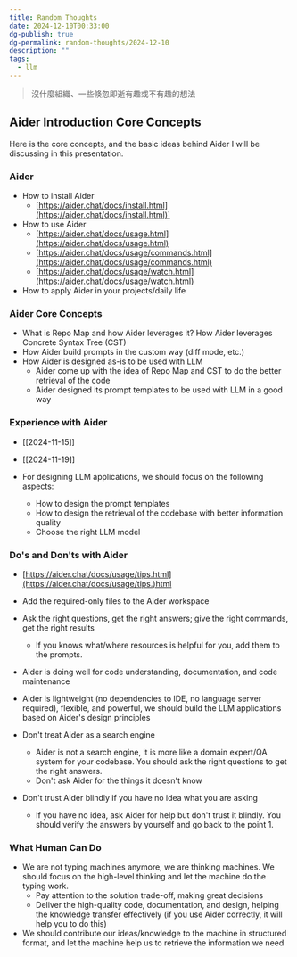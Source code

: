 ```yaml
---
title: Random Thoughts
date: 2024-12-10T00:33:00
dg-publish: true
dg-permalink: random-thoughts/2024-12-10
description: ""
tags:
  - llm
---
```

> 沒什麼組織、一些倏忽即逝有趣或不有趣的想法

## Aider Introduction Core Concepts

Here is the core concepts, and the basic ideas behind Aider I will be discussing in this presentation.

### Aider

- How to install Aider 
  - [https://aider.chat/docs/install.html](https://aider.chat/docs/install.html)`
- How to use Aider 
  - [https://aider.chat/docs/usage.html](https://aider.chat/docs/usage.html)
  - [https://aider.chat/docs/usage/commands.html](https://aider.chat/docs/usage/commands.html)
  - [https://aider.chat/docs/usage/watch.html](https://aider.chat/docs/usage/watch.html)
- How to apply Aider in your projects/daily life

### Aider Core Concepts

- What is Repo Map and how Aider leverages it? How Aider leverages Concrete Syntax Tree (CST)
- How Aider build prompts in the custom way (diff mode, etc.)
- How Aider is designed as-is to be used with LLM
  - Aider come up with the idea of Repo Map and CST to do the better retrieval of the code
  - Aider designed its prompt templates to be used with LLM in a good way

### Experience with Aider

- [[2024-11-15]]
- [[2024-11-19]]

- For designing LLM applications, we should focus on the following aspects:
  - How to design the prompt templates
  - How to design the retrieval of the codebase with better information quality
  - Choose the right LLM model

### Do's and Don'ts with Aider

- [https://aider.chat/docs/usage/tips.html](https://aider.chat/docs/usage/tips.)html
- Add the required-only files to the Aider workspace
- Ask the right questions, get the right answers; give the right commands, get the right results
  - If you knows what/where resources is helpful for you, add them to the prompts.
- Aider is doing well for code understanding, documentation, and code maintenance
- Aider is lightweight (no dependencies to IDE, no language server required), flexible, and powerful, we should build the LLM applications based on Aider's design principles

- Don't treat Aider as a search engine
  - Aider is not a search engine, it is more like a domain expert/QA system for your codebase. You should ask the right questions to get the right answers.
  - Don't ask Aider for the things it doesn't know
- Don't trust Aider blindly if you have no idea what you are asking
  - If you have no idea, ask Aider for help but don't trust it blindly. You should verify the answers by yourself and go back to the point 1.

### What Human Can Do

- We are not typing machines anymore, we are thinking machines. We should focus on the high-level thinking and let the machine do the typing work.
  - Pay attention to the solution trade-off, making great decisions
  - Deliver the high-quality code, documentation, and design, helping the knowledge transfer effectively (if you use Aider correctly, it will help you to do this)
- We should contribute our ideas/knowledge to the machine in structured format, and let the machine help us to retrieve the information we need
